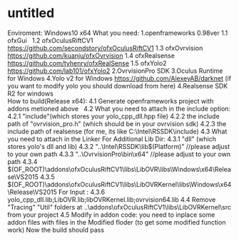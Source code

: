 # untitled

Enviroment: 
Windows10  x64
What you need:
1.openframeworks 0.98ver
   1.1 ofxGui
   1.2 ofxOculusRiftCV1 https://github.com/secondstory/ofxOculusRiftCV1
   1.3 ofxOvrvision     https://github.com/kuanju/ofxOvrvision
   1.4 ofxRealsense     https://github.com/tyhenry/ofxRealSense
   1.5 ofxYolo2         https://github.com/lab101/ofxYolo2
2.OvrvisionPro SDK
3.Oculus Runtime for Windows
4.Yolo v2 for Windows https://github.com/AlexeyAB/darknet (if you want to modify yolo you should download from here)
4.Realsense SDK R2 for windows    
How to build(Release x64):
   4.1 Generate openframeworks project with addons metioned above
   4.2 What you need to attach in the include option:
         4.2.1 "include"(which stores your yolo_cpp_dll.hpp file)
         4.2.2 the include path of "ovrvision_pro.h" (which should be in your ovrvision sdk)
         4.2.3 the include path of realsense (for me, its like C:\Intel\RSSDK\include\)
   4.3 What you need to attach in the Linker
        For Additional Lib Dir:
        4.3.1 "dll"  (which stores yolo's dll and lib)
        4.3.2  "..\Intel\RSSDK\lib\$(Platform)" //please adjust to your own path
        4.3.3  "..\OvrvisionPro\bin\x64"   //please adjust to your own path
        4.3.4  $(OF_ROOT)\addons\ofxOculusRiftCV1\libs\LibOVR\libs\Windows\x64\Release\VS2015
        4.3.5  $(OF_ROOT)\addons\ofxOculusRiftCV1\libs\LibOVRKernel\libs\Windows\x64\Release\VS2015
        For Input : 
        4.3.6  yolo_cpp_dll.lib;LibOVR.lib;libOVRKernel.lib;ovrvision64.lib
   4.4 Remove "Tracing" "Util" folders at ..\addons\ofxOculusRiftCV1\libs\LibOVRKernel\src  from your project
   4.5 Modify in addon code:
       you need to inplace some addon files with files in the Modified floder (to get some modified function work)
   Now the build should pass
  
 
        
